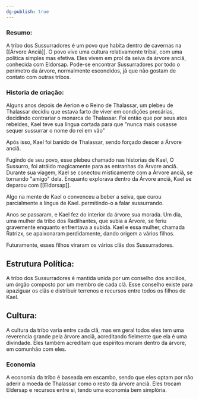```yaml
---
dg-publish: true
---
```



### Resumo:

A tribo dos Sussurradores é um povo que habita dentro de cavernas na [[Árvore Anciã]]. O povo vive uma cultura relativamente tribal, com uma politica simples mas efetiva. Eles vivem em prol da seiva da árvore anciã, conhecida com Eldorsap.  Pode-se encontrar Sussurradores por todo o perimetro da árvore, normalmente escondidos, já que não gostam de contato com outras tribos.


### Historia de criação:

Alguns anos depois de Aerion e o Reino de Thalassar, um plebeu de Thalassar decidiu que estava farto de viver em condições precárias, decidindo contrariar o monarca de Thalassar. Foi então que por seus atos rebeldes, Kael teve sua língua cortada para que "nunca mais ousasse sequer sussurrar o nome do rei em vão"

Após isso, Kael foi banido de Thalassar, sendo forçado descer a Árvore anciã. 

Fugindo de seu povo, esse plebeu chamado nas historias de Kael, O Sussurro, foi atráido magicamente para as entranhas da Árvore anciã. Durante sua viagem, Kael se conectou misticamente com a Árvore anciã, se tornando "amigo" dela. Enquanto explorava dentro da Árvore anciã, Kael se deparou com [[Eldorsap]]. 

Algo na mente de Kael o convenceu a beber a seiva, que curou parcialmente a língua de Kael. permitindo-o a falar sussurrando.  

Anos se passaram, e Kael fez do interior da árvore sua morada. Um dia, uma mulher da tribo dos Radilhantes, que subia a Árvore, se feriu gravemente enquanto enfrentava a subida. Kael e essa mulher, chamada Ratrizx, se apaixonaram perdidamente, dando origem a vários filhos.

Futuramente, esses filhos viraram os vários clãs dos Sussurradores. 

## Estrutura Política:

A tribo dos Sussurradores é mantida unida por um conselho dos anciãos, um órgão composto por um membro de cada clã. Esse conselho existe para apaziguar os clãs e distribuir terrenos e recursos entre todos os filhos de Kael. 

## Cultura:

A cultura da tribo varia entre cada clã, mas em geral todos eles tem uma reverencia grande pela árvore anciã, acreditando fielmente que ela é uma divindade. Eles também acreditam que espiritos moram dentro da árvore, em comunhão com eles.

### Economia 

A economia da tribo é baseada em escambo, sendo que eles optam por não aderir a moeda de Thalassar como o resto da árvore anciã. Eles trocam Eldersap e recursos entre si, tendo uma economia bem simplória.

